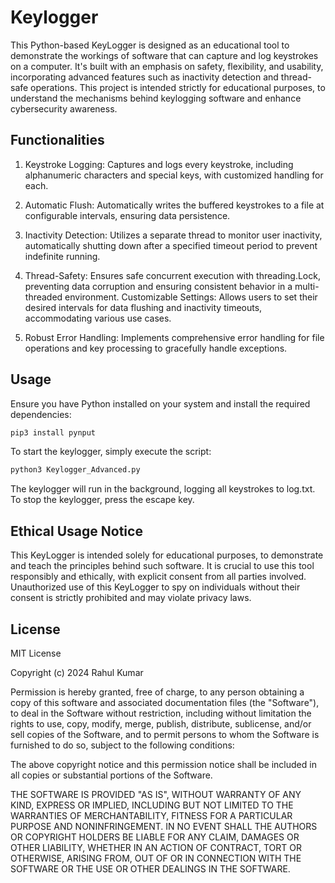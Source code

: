 # Keylogger

This Python-based KeyLogger is designed as an educational tool to demonstrate the workings of software that can capture and log keystrokes on a computer. It's built with an emphasis on safety, flexibility, and usability, incorporating advanced features such as inactivity detection and thread-safe operations. This project is intended strictly for educational purposes, to understand the mechanisms behind keylogging software and enhance cybersecurity awareness.


## Functionalities
1. Keystroke Logging: Captures and logs every keystroke, including alphanumeric characters and special keys, with customized handling for each.

2. Automatic Flush: Automatically writes the buffered keystrokes to a file at configurable intervals, ensuring data persistence.

3. Inactivity Detection: Utilizes a separate thread to monitor user inactivity, automatically shutting down after a specified timeout period to prevent indefinite running.

4. Thread-Safety: Ensures safe concurrent execution with threading.Lock, preventing data corruption and ensuring consistent behavior in a multi-threaded environment.
Customizable Settings: Allows users to set their desired intervals for data flushing and inactivity timeouts, accommodating various use cases.

5. Robust Error Handling: Implements comprehensive error handling for file operations and key processing to gracefully handle exceptions.

## Usage
Ensure you have Python installed on your system and install the required dependencies:
```Python
pip3 install pynput
```
To start the keylogger, simply execute the script:
```Python
python3 Keylogger_Advanced.py
```
The keylogger will run in the background, logging all keystrokes to log.txt. To stop the keylogger, press the escape key.

## Ethical Usage Notice
This KeyLogger is intended solely for educational purposes, to demonstrate and teach the principles behind such software. It is crucial to use this tool responsibly and ethically, with explicit consent from all parties involved. Unauthorized use of this KeyLogger to spy on individuals without their consent is strictly prohibited and may violate privacy laws.

## License

MIT License

Copyright (c) 2024 Rahul Kumar

Permission is hereby granted, free of charge, to any person obtaining a copy
of this software and associated documentation files (the "Software"), to deal
in the Software without restriction, including without limitation the rights
to use, copy, modify, merge, publish, distribute, sublicense, and/or sell
copies of the Software, and to permit persons to whom the Software is
furnished to do so, subject to the following conditions:

The above copyright notice and this permission notice shall be included in all
copies or substantial portions of the Software.

THE SOFTWARE IS PROVIDED "AS IS", WITHOUT WARRANTY OF ANY KIND, EXPRESS OR
IMPLIED, INCLUDING BUT NOT LIMITED TO THE WARRANTIES OF MERCHANTABILITY,
FITNESS FOR A PARTICULAR PURPOSE AND NONINFRINGEMENT. IN NO EVENT SHALL THE
AUTHORS OR COPYRIGHT HOLDERS BE LIABLE FOR ANY CLAIM, DAMAGES OR OTHER
LIABILITY, WHETHER IN AN ACTION OF CONTRACT, TORT OR OTHERWISE, ARISING FROM,
OUT OF OR IN CONNECTION WITH THE SOFTWARE OR THE USE OR OTHER DEALINGS IN THE
SOFTWARE.
